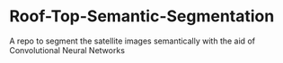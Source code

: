 # Roof-Top-Semantic-Segmentation
A repo to segment the satellite images semantically with the aid of Convolutional Neural Networks
